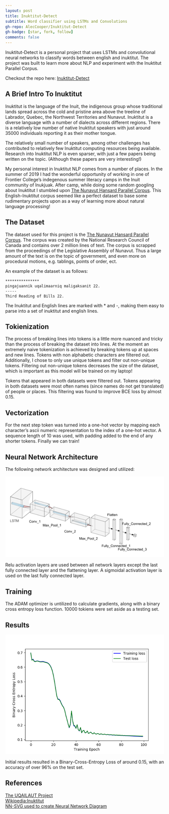 ```yaml
---
layout: post
title: Inuktitut-Detect 
subtitle: Word classifier using LSTMs and Convolutions
gh-repo: AlecCooper/Inuktitut-Detect
gh-badge: [star, fork, follow]
comments: false
---
```

Inuktitut-Detect is a personal project that uses LSTMs and convolutional neural networks to classify words 
between english and inuktitut. The project was built to learn more about NLP and experiment with the Inuktitut 
Parallel Corpus.  

Checkout the repo here: [Inuktitut-Detect](https://github.com/AlecCooper/Inuktitut-Detect)  

## A Brief Intro To Inuktitut
Inuktitut is the language of the Inuit, the indigenous group whose traditional lands spread across the 
cold and pristine area above the treeline of Labrador, Quebec, the Northwest Territories and Nunavut. 
Inuktitut is a diverse language with a number of dialects across different regions. 
There is a relatively low number of native Inuktitut speakers with just around 35000 
individuals reporting it as their mother tongue.  

The relatively small number of speakers, among other challenges has contributed to relatively few Inuktitut computing 
resources being available. Research into Inuktitut NLP is even sparser, with just a few papers 
being written on the topic. (Although these papers are very interesting!)  

My personal interest in Inuktitut NLP comes from a number of places. In the summer of 2019 I had the wonderful 
opportunity of working in one of Frontier College’s indegenous summer literacy camps in the Inuit community of 
Inukjuak. After camp, while doing some random googling about Inuktitut I stumbled upon 
[The Nunavut Hansard Parallel Corpus](https://www.inuktitutcomputing.ca/NunavutHansard/info.php). 
This English-Inuktitut corpus seemed like a perfect dataset to base some rudimentary projects upon as a way of 
learning more about natural language processing!  

## The Dataset  
The dataset used for this project is the [The Nunavut Hansard Parallel Corpus](https://www.inuktitutcomputing.ca/NunavutHansard/info.php). The corpus was created by the National Research Council of Canada and contains over 2 million lines of text. The corpus is scrapped from the proceedings of the Legislative Assembly of Nunavut. Thus a large amount of the text is on the topic of government, and even more on procedural motions, e.g. tablings, points of order, ect.  

An example of the dataset is as follows:  
~~~
*************** 
pingajuannik uqalimaarniq maligaksanit 22.
-----
Third Reading of Bills 22.
~~~
The Inuktitut and English lines are marked with * and -, making them easy to parse into a set of inuktitut and english lines. 

## Tokienization

The process of breaking lines into tokens is a little more nuanced and tricky than the process of breaking the dataset into lines. At the moment an extremely naive tokenization is achieved by breaking tokens up at spaces and new lines. Tokens with non alphabetic characters are filtered out. Additionally, I chose to only use unique tokens and filter out non-unique tokens. Filtering out non-unique tokens decreases the size of the dataset, which is important as this model will be trained on my laptop!  

Tokens that appeared in both datasets were filtered out. Tokens appearing in both datasets were most often names (since names do not get translated) of people or places. This filtering was found to improve BCE loss by almost 0.15.

## Vectorization

For the next step token was turned into a one-hot vector by mapping each character’s ascii numeric representation to the index of a one-hot vector. A sequence length of 10 was used, with padding added to the end of any shorter tokens. Finally we can train!  

## Neural Network Architecture

The following network architecture was designed and utilized:

![network](https://raw.githubusercontent.com/AlecCooper/AlecCooper.github.io/master/assets/NN.png)  

Relu activation layers are used between all network layers except the last fully connected layer and the flattening layer. A sigmoidal activation layer is used on the last fully connected layer.

## Training  

The ADAM optimizer is untilized to calculate gradients, along with a binary cross entropy loss function. 10000 tokiens were set aside as a testing set.  

## Results

![loss](https://raw.githubusercontent.com/AlecCooper/Inuktitut-Detect/master/Results/results.png?token=ABFU22E6WORKYPGK64KXMPS6YQR36)

Initial results resulted in a Binary-Cross-Entropy Loss of around 0.15, with an accuracy of over 96% on the test set.  

## References
[The UQAILAUT Project](https://www.inuktitutcomputing.ca/index.php)  
[Wikipedia:Inuktitut](https://en.wikipedia.org/wiki/Inuktitut)  
[NN-SVG used to create Neural Network Diagram](https://alexlenail.me/NN-SVG/AlexNet.html)  


